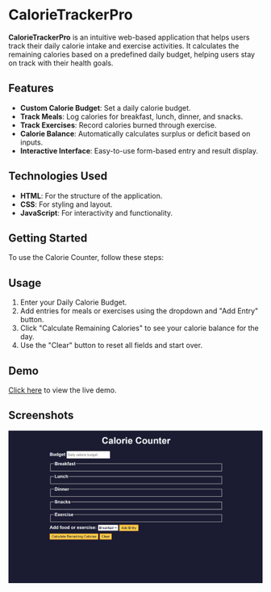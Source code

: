 # CalorieTrackerPro

**CalorieTrackerPro** is an intuitive web-based application that helps users track their daily calorie intake and exercise activities. It calculates the remaining calories based on a predefined daily budget, helping users stay on track with their health goals.

## Features
- **Custom Calorie Budget**: Set a daily calorie budget.
- **Track Meals**: Log calories for breakfast, lunch, dinner, and snacks.
- **Track Exercises**: Record calories burned through exercise.
- **Calorie Balance**: Automatically calculates surplus or deficit based on inputs.
- **Interactive Interface**: Easy-to-use form-based entry and result display.

## Technologies Used
- **HTML**: For the structure of the application.
- **CSS**: For styling and layout.
- **JavaScript**: For interactivity and functionality.

## Getting Started
To use the Calorie Counter, follow these steps:

## Usage
1. Enter your Daily Calorie Budget.
2. Add entries for meals or exercises using the dropdown and "Add Entry" button.
3. Click "Calculate Remaining Calories" to see your calorie balance for the day.
4. Use the "Clear" button to reset all fields and start over.

## Demo
[Click here](https://anuragrauniyar.github.io/CalorieTrackerPro)
 to view the live demo.

## Screenshots
![CalorieTrackerPro](/screenshot/Screenshot%202024-12-22%20234707.png)